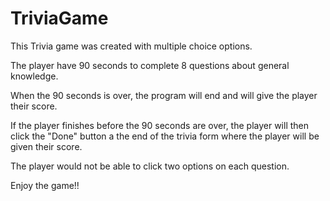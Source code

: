 # TriviaGame
This Trivia game was created with multiple choice options.

The player have 90 seconds to complete 8 questions about general 
knowledge.

When the 90 seconds is over, the program will end and will give the player their score.

If the player finishes before the 90 seconds are over, the player will then click the "Done" button a the end of the trivia form where the player will be given their score.

The player would not be able to click two options on each question.

Enjoy the game!!
